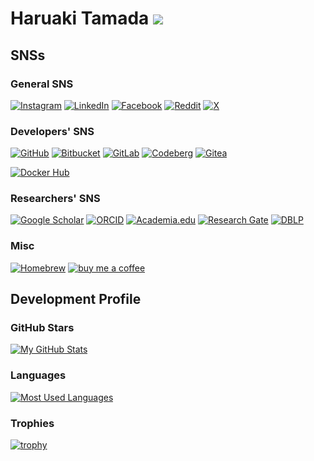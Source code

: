 # Haruaki Tamada ![](https://komarev.com/ghpvc/?username=tamada)

## SNSs

### General SNS

[![Instagram](https://img.shields.io/badge/Instagram-htamada-E4405F?logo=instagram)](https://instagram.com/htamada)
[![LinkedIn](https://img.shields.io/badge/LinkedIn-htamada-0A66C2?logo=linkedin)](https://www.linkedin.com/in/htamada)
[![Facebook](https://img.shields.io/badge/Facebook-haruaki.tamada-1877F2?logo=facebook&logoColor=white)](https://www.facebook.com/haruaki.tamada)
[![Reddit](https://img.shields.io/badge/Reddit-u/tamada3-FF4500?logo=reddit)](https://www.reddit.com/user/tamada3)
[![X](https://img.shields.io/badge/X-%40tama5-000000?logo=x)](https://x.com/tama5)

### Developers' SNS

[![GitHub](https://img.shields.io/badge/GitHub-tamada-181717?logo=github)](https://github.com/tamada)
[![Bitbucket](https://img.shields.io/badge/Bitbucket-htamada-0052CC?logo=bitbucket)](https://bitbucket.org/htamada/)
[![GitLab](https://img.shields.io/badge/GitLab-htamada-FCA121?logo=gitlab)](https://gitlab.com/htamada)
[![Codeberg](https://img.shields.io/badge/Codeberg-tamada-2185D0?logo=codeberg)](https://codeberg.org/tamada)
[![Gitea](https://img.shields.io/badge/Gitea-tamada-609926?logo=gitea)](https://gitea.com/tamada)

[![Docker Hub](https://img.shields.io/badge/Docker%20Hub-tamada-2496ED?logo=docker&logoColor=white)](https://hub.docker.com/u/tamada/)

### Researchers' SNS

[![Google Scholar](https://img.shields.io/badge/Google%20Scholar-H.%20Tamada-4285F4?logo=google%20scholar&logoColor=white)](https://scholar.google.co.jp/citations?user=Qbslp6UAAAAJ)
[![ORCID](https://img.shields.io/badge/ORCID-H.%20Tamada-A6CE39?logo=orcid)](https://orcid.org/0000-0003-1838-9184)
[![Academia.edu](https://img.shields.io/badge/Academia-H.%20Tamada-41454A?logo=academia)](https://kyoto-su.academia.edu/HTamada)
[![Research Gate](https://img.shields.io/badge/Research%20Gate-H.%20Tamada-00CCBB?logo=researchgate)](https://www.researchgate.net/profile/Haruaki_Tamada)
[![DBLP](https://img.shields.io/badge/DBLP-Haruaki%20Tamada-004F9F?logo=dblp)](https://dblp.uni-trier.de/pid/07/389.html)

### Misc

[![Homebrew](https://img.shields.io/badge/Homebrew-tamada/brew-FBB040?logo=homebrew)](https://github.com/tamada/homebrew-brew)
[![buy me a coffee](https://img.shields.io/badge/Buy%20me-a%20coffee!-ffdd00?logo=buy%20me%20a%20coffee)](https://www.buymeacoffee.com/KP27ij5)

## Development Profile

### GitHub Stars

[![My GitHub Stats](https://github-readme-stats.vercel.app/api?username=tamada&show_icons=true)](https://github.com/anuraghazra/github-readme-stats)

### Languages

[![Most Used Languages](https://github-readme-stats.vercel.app/api/top-langs/?username=tamada&layout=compact)](https://github.com/anuraghazra/github-readme-stats)

### Trophies

[![trophy](https://github-profile-trophy.vercel.app/?username=tamada)](https://github.com/ryo-ma/github-profile-trophy)
